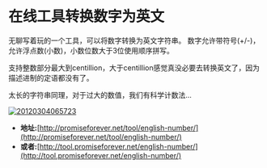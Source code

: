 # 在线工具转换数字为英文

无聊写着玩的一个工具，可以将数字转换为英文字符串。 数字允许带符号(+/-)，允许浮点数(小数)，小数位数大于3位使用顺序拼写。

支持整数部分最大到centillion，大于centillion感觉真没必要去转换英文了，因为描述进制的定语都没有了。

太长的字符串同理，对于过大的数值，我们有科学计数法...

[![20120304065723](https://attachment.soulteary.com/2012/03/06/20120304065723.jpg "20120304065723")](https://attachment.soulteary.com/2012/03/06/20120304065723.jpg)


- **地址:**[http://promiseforever.net/tool/english-number/](http://promiseforever.net/tool/english-number/) 
- **或者:**[http://tool.promiseforever.net/english-number/](http://tool.promiseforever.net/english-number/)

